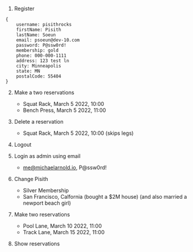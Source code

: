 1. Register
```
{
    username: pisithrocks
    firstName: Pisith
    lastName: Soeun
    email: psoeun@dev-10.com
    password: P@ssw0rd!
    membership: gold
    phone: 000-000-1111
    address: 123 test ln
    city: Minneapolis
    state: MN
    postalCode: 55404
}
```

2. Make a two reservations
    * Squat Rack, March 5 2022, 10:00
    * Bench Press, March 5 2022, 11:00

3. Delete a reservation
    * Squat Rack, March 5 2022, 10:00 (skips legs)

4. Logout

5. Login as admin using email
    * me@michaelarnold.io, P@ssw0rd!

6. Change Pisith
    * Silver Membership
    * San Francisco, Calfornia (bought a $2M house) (and also married a newport beach girl)

7. Make two reservations
    * Pool Lane, March 10 2022, 11:00
    * Track Lane, March 15 2022, 11:00

8. Show reservations
